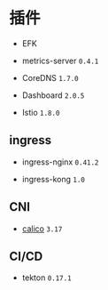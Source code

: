 # 插件

* EFK

* metrics-server `0.4.1`

* CoreDNS `1.7.0`

* Dashboard `2.0.5`

* Istio `1.8.0`

## ingress

* ingress-nginx `0.41.2`

* ingress-kong `1.0`

## CNI

* [calico](https://docs.projectcalico.org/getting-started/kubernetes/self-managed-onprem/) `3.17`

## CI/CD

* tekton `0.17.1`
